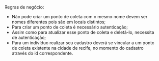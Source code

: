 Regras de negócio: 
- Não pode criar um ponto de coleta com o mesmo nome devem ser nomes diferentes pois são em locais distintos;
- Para criar um ponto de coleta é necessário autenticação;
- Assim como para atualizar esse ponto de coleta e deletá-lo, necessita de autenticação;
- Para um indivíduo realizar seu cadastro deverá se vincular a um ponto de coleta existente na cidade de recife, no momento do cadastro através do id correspondente. 



